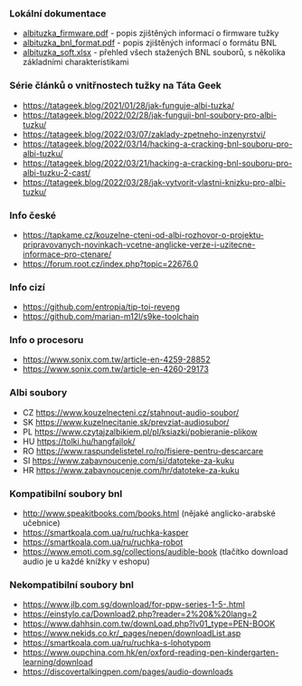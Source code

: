 ### Lokální dokumentace
- [albituzka_firmware.pdf](albituzka_firmware.pdf) - popis zjištěných informací o firmware tužky
- [albituzka_bnl_format.pdf](albituzka_bnl_format.pdf) - popis zjištěných informací o formátu BNL
- [albituzka_soft.xlsx](albituzka_soft.xlsx) - přehled všech stažených BNL souborů, s několika základními charakteristikami

### Série článků o vnitřnostech tužky na Táta Geek
- https://tatageek.blog/2021/01/28/jak-funguje-albi-tuzka/
- https://tatageek.blog/2022/02/28/jak-funguji-bnl-soubory-pro-albi-tuzku/
- https://tatageek.blog/2022/03/07/zaklady-zpetneho-inzenyrstvi/
- https://tatageek.blog/2022/03/14/hacking-a-cracking-bnl-souboru-pro-albi-tuzku/
- https://tatageek.blog/2022/03/21/hacking-a-cracking-bnl-souboru-pro-albi-tuzku-2-cast/
- https://tatageek.blog/2022/03/28/jak-vytvorit-vlastni-knizku-pro-albi-tuzku/

### Info české
- https://tapkame.cz/kouzelne-cteni-od-albi-rozhovor-o-projektu-pripravovanych-novinkach-vcetne-anglicke-verze-i-uzitecne-informace-pro-ctenare/
- https://forum.root.cz/index.php?topic=22676.0

### Info cizí
- https://github.com/entropia/tip-toi-reveng
- https://github.com/marian-m12l/s9ke-toolchain

### Info o procesoru
- https://www.sonix.com.tw/article-en-4259-28852
- https://www.sonix.com.tw/article-en-4260-29173

### Albi soubory
- CZ https://www.kouzelnecteni.cz/stahnout-audio-soubor/
- SK https://www.kuzelnecitanie.sk/prevziat-audiosubor/
- PL https://www.czytajzalbikiem.pl/pl/ksiazki/pobieranie-plikow
- HU https://tolki.hu/hangfajlok/
- RO https://www.raspundelistetel.ro/ro/fisiere-pentru-descarcare
- SI https://www.zabavnoucenje.com/si/datoteke-za-kuku
- HR https://www.zabavnoucenje.com/hr/datoteke-za-kuku

### Kompatibilní soubory bnl
- http://www.speakitbooks.com/books.html
	(nějaké anglicko-arabské učebnice)
- https://smartkoala.com.ua/ru/ruchka-kasper
- https://smartkoala.com.ua/ru/ruchka-robot
- https://www.emoti.com.sg/collections/audible-book
	(tlačítko download audio je u každé knížky v eshopu)

### Nekompatibilní soubory bnl
- https://www.jlb.com.sg/download/for-ppw-series-1-5-.html
- https://einstylo.ca/Download2.php?reader=2%20&%20lang=2
- https://www.dahhsin.com.tw/downLoad.php?lv01_type=PEN-BOOK
- https://www.nekids.co.kr/_pages/nepen/downloadList.asp
- https://smartkoala.com.ua/ru/ruchka-s-lohotypom
- https://www.oupchina.com.hk/en/oxford-reading-pen-kindergarten-learning/download
- https://discovertalkingpen.com/pages/audio-downloads